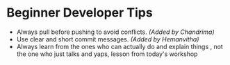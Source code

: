 # Beginner Developer Tips

- Always pull before pushing to avoid conflicts. *(Added by Chandrima)*
- Use clear and short commit messages. *(Added by Hemanvitha)*
- Always learn from the ones who can actually do and explain things , not the one who just talks and yaps, lesson from today's workshop
